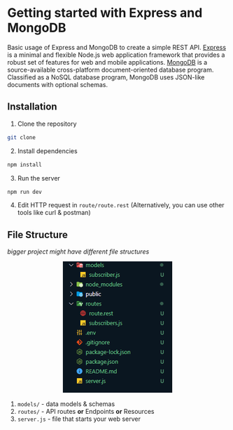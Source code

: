 # Getting started with Express and MongoDB

Basic usage of Express and MongoDB to create a simple REST API. [Express](https://expressjs.com/) is a minimal and flexible Node.js web application framework that provides a robust set of features for web and mobile applications. [MongoDB](https://www.mongodb.com/) is a source-available cross-platform document-oriented database program. Classified as a NoSQL database program, MongoDB uses JSON-like documents with optional schemas.

## Installation

1. Clone the repository

```bash
git clone
```

2. Install dependencies

```bash
npm install
```

3. Run the server

```bash
npm run dev
```

4. Edit HTTP request in `route/route.rest` (Alternatively, you can use other tools like curl & postman)

## File Structure

_bigger project might have different file structures_

<div style="text-align:center">
    <img src="public/fileTree.png">
</div>

1. `models/` - data models & schemas
2. `routes/` - API routes **or** Endpoints **or** Resources
3. `server.js` - file that starts your web server
